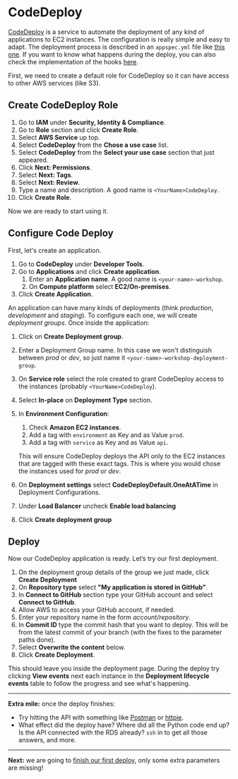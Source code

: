 # CodeDeploy

[CodeDeploy](http://docs.aws.amazon.com/codedeploy/latest/userguide/welcome.html) is a service to automate the deployment of any kind of applications to EC2 instances. The configuration is really simple and easy to adapt. The deployment process is described in an `appspec.yml` file like [this one](/appspec.yml). If you want to know what happens during the deploy, you can also check the implementation of the hooks [here](/infrastructure/aws/codedeploy).

First, we need to create a default role for CodeDeploy so it can have access to other AWS services (like S3).

## Create CodeDeploy Role
1. Go to **IAM** under **Security, Identity & Compliance**.
2. Go to **Role** section and click **Create Role**.
3. Select **AWS Service** up top.
4. Select **CodeDeploy** from the **Chose a use case** list.
5. Select **CodeDeploy** from the **Select your use case** section that just appeared.
6. Click **Next: Permissions**.
7. Select **Next: Tags**.
8. Select **Next: Review**.
9. Type a name and description. A good name is `<YourName>CodeDeploy`.
10. Click **Create Role**.

Now we are ready to start using it.

##  Configure Code Deploy
First, let's create an application.
1. Go to **CodeDeploy** under **Developer Tools**.
2. Go to **Applications** and click **Create application**.
   1. Enter an **Application name**. A good name is `<your-name>-workshop`.
   2. On **Compute platform** select **EC2/On-premises**.
3. Click **Create Application**.

An application can have many kinds of deployments (think _production_, _development_ and _staging_). To configure each one, we will create _deployment groups_. Once inside the application:
1. Click on **Create Deployment group**.
2. Enter a Deployment Group name. In this case we won't distinguish between _prod_ or _dev_, so just name it `<your-name>-workshop-deployment-group`.
3. On **Service role** select the role created to grant CodeDeploy access to the instances (probably `<YourName>CodeDeploy`).
4. Select **In-place** on **Deployment Type** section.
5. In **Environment Configuration**:
   1. Check **Amazon EC2 instances**.
   2. Add a tag with `environment` as Key and as Value `prod`.
   3. Add a tag with `service` as Key and as Value `api`.

    This will ensure CodeDeploy deploys the API only to the EC2 instances that are tagged with these exact tags. This is where you would chose the instances used for _prod_ or _dev_.
6. On **Deployment settings** select **CodeDeployDefault.OneAtATime** in Deployment Configurations.
7. Under **Load Balancer** uncheck **Enable load balancing**
8. Click **Create deployment group**

## Deploy
Now our CodeDeploy application is ready. Let’s try our first deployment.

1. On the deployment group details of the group we just made, click **Create Deployment**
2. On **Repository type** select **"My application is stored in GitHub"**.
3. In **Connect to GitHub** section type your GitHub account and select **Connect to GitHub**.
4. Allow AWS to access your GitHub account, if needed.
5. Enter your repository name in the form _account/repository_.
6. In **Commit ID** type the commit hash that you want to deploy. This will be from the latest commit of your branch (with the fixes to the parameter paths done).
7. Select **Overwrite the content** below.
8. Click **Create Deployment**.

This should leave you inside the deployment page. During the deploy try clicking **View events** next each instance in the **Deployment lifecycle events** table to follow the progress and see what's happening.

---
**Extra mile:** once the deploy finishes:

- Try hitting the API with something like [Postman](https://www.getpostman.com/) or [httpie](https://httpie.org/).
- What effect did the deploy have? Where did all the Python code end up? Is the API connected with the RDS already? `ssh` in to get all those answers, and more.

---
**Next:** we are going to [finish our first deploy](/workshop/s3-web-ec2-api-rds/05-finishing-up.md), only some extra parameters are missing!
